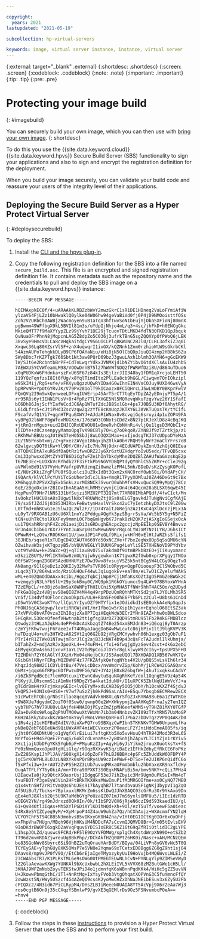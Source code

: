 ```yaml
---

copyright:
  years: 2021
lastupdated: "2021-05-19"

subcollection: hp-virtual-servers

keywords: image, virtual server instance, instance, virtual server
---
```


{:external: target="_blank" .external}
{:shortdesc: .shortdesc}
{:screen: .screen}
{:codeblock: .codeblock}
{:note: .note}
{:important: .important}
{:tip: .tip}
{:pre: .pre}

# Protecting your image build
{: #imagebuild}

You can securely build your own image, which you can then use with [bring your own image](https://cloud.ibm.com/docs/hp-virtual-servers?topic=hp-virtual-servers-byoi).
{: shortdesc}

To do this you use the {{site.data.keyword.cloud}} {{site.data.keyword.hpvs}} Secure Build Server (SBS) functionality to sign your applications and also to sign and
encrypt the registration definition for the deployment.

When you build your image securely, you can validate your build code and reassure your users of the integrity level of their applications.

## Deploying the Secure Build Server as a Hyper Protect Virtual Server
{: #deploysecurebuild}

To deploy the SBS:

1. Install the [CLI and the hpvs plug-in](https://cloud.ibm.com/docs/hpvs-cli-plugin).
2. Copy the following registration definition for the SBS into a file named `secure_build.asc`. This file is an encrypted and signed registration definition file. It contains metadata such as the repository name and the credentials to pull and deploy the SBS image on a {{site.data.keyword.hpvs}} instance:
      ```
      -----BEGIN PGP MESSAGE-----

      hQIMAxpkEC0f/4+uARAAkKLRBZzbWvY2mwzGkrC1sR1DE1HDneq2VaLoFYmiAfiW
      ylzaVS4FjLZz10bHwaklQ0ylke04W06hw94geVaBiVd0fj0P4jD9NMOoisttfOSs
      Zoh2VZURbCh0AWBj2Wacmoyen9uB1aTqV3hfTwvSoN1bEujYjObaSXFioNj80mnX
      pgBwmm49WFfbgX9kL5BVIl81m3s/uYdpIjNhjo4mL/q3+4sc/jhFkD+h0ENCgGkc
      MkieQMTT7f9MaXYYypZLz99jYvh71DE29jTcuovTDtLMKD4fdTN30FKD1QpJbquk
      QvNuaOFrPhnN8jMqpcnLAG5Z8dpZo5C036j3ufrkTBnG5sgZQQXYpOfPWoQ6jLEK
      38vSye9HmcVOLCa8cVHqkaitdgCY9S6UICLPlqBKWUNC2BJl0/CLRL3ofkiZJq0I
      Xxqwc36Lq80XZsrVlSF+znX4uqwqrI1ivGX/kQZNnk1Znm0rzhioWtW9sGkrbCKl
      54AzmAUPoTehgkkDLyB9CP6FQAYaNiu/eHi8jN5OlCbQDpJiuQI4zmp2HB8kS6Zu
      SWy8Dbc7rKZPTgk766Sbt1Nt3aw8PQrD69bzJ3gwuLAxh1blmh3QAYH6+gGcEKW9
      lW/SJt6e2RcbntbBrPF+CdTnLwgrYdkxJVNMXjd1bNZYibvO6tdXClsAuIU4zhbS
      7AEWXU5YCVWfeamLM98/VOOwDrnB75l27hWVWfSDQ2fPWRWfDzi8U/d864uTDuo6
      x0qPUDKxW6FHdnka+szFxU6SF67z84kIs3EjlzrJII348by1fDM1qXrcjoLEHT50
      119YQzFqnfzsI8It0fUg/x8YqlTimdIto2PlLEa8cb9hGGL/Ciwqwn7QnIOkzipl
      w9SkIMij/Rg6+ufe/vFKKyuQgzzUQwRYIDa4GGwIhnEIN4VsCOJuy9UXD46wsVyA
      bpRPvNR+YpOtGYRvJK/V79Pv281olT9kICaozx0FCiQHrcLJ5wLWDBY0BKprFwlV
      FQmQVg2I9mSwkQynweeLOFxgIUWErjp45ArT5rCT7tqEyTDpZA2yEDnjyPT5pA/1
      rr95R8s6ytIENN1PUsV+8r4YpRz7TLTXHGE5Nl5MQRevqWkuFzqvYwz26Y1SfafI
      bO6Dh86JnjScfYIafWCcdJC6Ap1WTufZdcJB8SxlGb+4ps7J0BSU3KDf0AhytRG/
      L6idLfrs5+cJtiPHd3ZscVzqwZq2zYfE8cKmUqzJKTXY6L3AVKTuQxsTK/tYCifL
      F9cafVvfQ1Yi7+qgnHTPquGXWYJ+AJdaR1WNax8v8cvgjGg6sruyi4p1uZOP49FA
      vyBPgO2l6WFP8gWfoxMUGXzn/176zWO3C0NotsCDdZx8N27p1KJeXlD8z4cBqJKQ
      +jtRnQrnMgub+uid2EHJCQRxUEWOUO1wDmeRvhCbNXnRi4vljQu1lgsD3MQbC1+z
      ilIDYe+z8CzsenpyyMamoQpqTvK98C8ly7O+Lg7oQkqoR/ZYN8Jf9zTZrtkjp/z1
      cRKhMwhEBUzsqJUt8W37eHO5SbJj8uLO3QX1Max+sxIjndsgTKJ37cUDpoDYeMzA
      2U/tN5Pnsbtxmj/Z+gFxezZAVgo186qxjhZ0lkA0bH7RQH9hyNrF2maClYFrs7oB
      62wlgvcyDQT6tKw+Yl9DY/CHr/vIc7Hu7Nj9dxr4ECdUAPDykZonU3zhGjQ0IEea
      aTTQDKEBtA7xuRGdfDaQtRz1fwxDRZ2Jy6Xr6ztUZHdqrYoIvU5edc/TFvQD5cxx
      Cmi33phwsxd2MtZYYOTB6DiCqfwFZeihIn7bkdyMhe2DQZBlZAHUfWaGVzsKqE2p
      T67NE3Ec+LUDXkVcRYhdb27F3iFtkPb9NGVYDBQPtdyQY0hlCS5ZKMr+cCleJ92g
      aVPWlmBd91V97VyHuPVafrpUVRdznqZi8wmzlzPM4L5mh/BDeD/sKzZysgKOPofL
      +E/NUr2KkiZYgPlPU8fSQuolciDuZ9xIdBt3Qxm2xKNCOrdf0wb58i/OYdAPjCH/
      i9QArA/klVClPcYUYiTcGoUherDdlcJL9a+YmqR1TPyyXOMluJ0ZA46DxGt9c7Bx
      XM6hggUh2PSVXZgExb5nkLzxrMI8NCk3SvurO0uhhMfsVHvuQucSQ99yMpQj78Cz
      6qE/zBgoDximr2B1OvIhnAEaA5HLhMM5cyynjCiOn4c64Qqcm28aBLSXt6qwE45I
      HqpPun0T9Hr7lNNS131bYSujzi5MZU2PT32Q7mt77XR8UIMbAPQdf/4fwC1ct/Mn
      ivOokzlHUCU8sA8sIUgwilNXxT4RUWNqZtj0Ss0sELGTgavkdJTuNgNviCgfKAjE
      79/sx6fJZdJ6j03853HIRbvFeBwtymHaxlVrSkc42uC7yIetzhkyDXJtsC9lZ0Gw
      L0Tfmd+mhRCwGIeJSlwJQLzWl2F//iD74YaitJGRejn2AzIKxC4qXlDcnzjPLx3A
      uL0yT/9RXGAB1zU6cU6Xl1noYz2PddgpAQgYk3pzSBgrrSsVa/Wc5b5Y5g+N5FiZ
      tCN+uUhTkCtolXkXFey9mmnL0CPbqGmHgvbK7Jrak8zH2QK7zjASXgIoGSejxOcA
      uu17QKahRRrqhF4Zcz61aeijDi3sGRDughEAcpc2gccjzNpEEIkp0SEV8Y4Bmvvz
      9rJn4mCb1b61rKXr7FYntJuASrp0stwMewGNNnrRqLoLYWJaM7NzILYB/JGhsICt
      OPWwRH+LzQtw/R0DKKmt1U/jwxdJP14PeGLf9RixjwkHfH0xElHtJaRZhsSfifs1
      38JHEb/sqseR1xTUDgCD4DZAUTX669Yd50xNCZVe+F7bxZegWxODp5qSsQMU6cYN
      OZwihvaW3sjxKTqpzyB5/bVQUVWEGLYlDUUXGPug4LeYliSE57XHENoVD9PYdYbv
      vot9YwNUw+k+JSWZc+Qj+qTIiavBvO75uTakdmDf9UtmBPkbBzEO+jIiKuyxmanc
      w3kziZBUY5/FMlIKTmbw8zmULYqjwhygewkvn1K7tgwxR2fGwb0xprXPgqy1TNOo
      00fSW7SngnZDGGVSAzdUHNUYzE7Dw39wx8fvsujVSZ5k5ntBCg5W4LCGy9OqzTvO
      AN8ang/91lGjeDz1z2QKIJy32MwPsTVR06lc0Ryyp+QqpFOiooupF3ClSWObvd5C
      zLqcXjTX/86XwLvdo/RziOU4QuF44wL3q1ugokEv+eaT0m/eL7wD1CZyelufWAkS
      wML+e40ZQmOdDAAxx4cibL/HgqzTqbCjLWp8PCj1NfaKsXOZt3gD5PmGZeBWGkzC
      +wzmgy5jN3LhFbSlU+29p3okBmy0C/WQ9pk1RGkOYiumcc9g4LW+978BYoxWYHnA
      TZzEMpCL/+n3Bjz6a8mSaX8WNPpThHIUCni5XpMHA5TfNWr9hhT4AC5Qo/q2UDyd
      hFkGaQ8g2z4VBjsvSOeQI8ZV4MH4q49rpPDzUQnRQhhMTKtSd2jm7LJYOLMh3SR5
      Vn5f/i34dVf4OFlonc2uoDkpzG/ULH+RDn5Fe00hE6FYk6PLz2Cul+U8bs61CnDd
      zD5wYbV0C3waKTYo/llCpLYrIyuOZf9HTYfix1eJOdidkdIsEE0okkA4eNpSqpJs
      PhONJ6qCA3dgwp/levtiRRGWjaWI/mrIfbo1w5rXsp1h1yan+EqholO68EtSZ3ak
      27xVPVb8bvAT0vza3IhI8qjzXa8P7IqiHEqkWqW3ECr2YHn9IAZ+hhw0oBWLSdco
      5HCqReL530ceQfeefVHwtnab2ttigfsg1UrDZ73QD9StmRU95lFb2R4kGFMDBlcz
      Qtwdyz3tHLzAJqkHu4ePPHkDcAUkbzqtZ74Be254xmSMJdn83+iQ6cgj8yT0Arzp
      cZmYjFKhw7wujF6FaeeIvfT4ONyaJaggDoB4wMwLcvtc86jbPiv1ltJ9lgKVPV3K
      haTDzqU4o+uYs3HTW2sA62SVt2qO6G2b92jVRgCMCYywhvh06h1exgz03gOb7uF1
      PTrI4rR1ZTWx01NTawjmTorJlCg2ajB3JcNAT4b9p43cQsFcTA2udnlIlkUhmja/
      bITahZxZ+mdjAzRJx3poUkL4++74uFN+Lrfxi+GfwgjgXyzGev4Zsst+dkGx2ebC
      4EMygkQOvAs66JIxnvF1aYLIV2Td9pCoiJlOY5r8gLklwyW9ZcI6y+tpsUPX5FHD
      T2ZHDkh72Y6tAGlYfJXzH/Mx04eNejbCX/JS5AueUQOl7BXHDADQ1XB567wVK7Qv
      69ibGhlHNyrFERq/MQZDWNF4z77FKZAfykQefqqNYbs4V2U/pBQS5vLsVIh6lr34
      KhqzJdq98W2C1CDYLOtBu/47VeLcDDcx/nvWmdrvZGp/KohM/jLRCW42CGASQarx
      QkMz+jqqx66fRPpc6DfPwzuD9FG6/W2+3Y4zjB8xBZ6bgfW+j4huTixqkkuCAdVY
      /i6Zk8PgdBcEc7lemMOtcuxiYEwnCdwytuSquNXgRhKeY/dol1OqngE5V9z4p54K
      PlKyjULURscmmS1iA1mNxf9RDgZY5a4katIduNU+/I1uXPCK5ZblNqU1WmVcYJ+a
      gTCdrBmH4rXFzjmkayGEIc+lvQEYyM+xdLCAB3Gy5OQ5jObY/h10cvKXZf4SjdvJ
      VkQP5J+9JNIs0+US0+rV7wf7uSzZjh0kPd9SaLrAIV+ESqu7YbsgbGECMRew2ECX
      51cPwtEhTQbLgrNbsTilao8qcq8VAdVk6H8XLqNrSfGZJxRYRA98uE6a1ZTWTROe
      +9W8XUe7dgydmC2oiT0f0Suw0/qwnp00e2W+XWkypmj2aAAHKqSFrnaJy2TenIQZ
      vyb7HPG7hV79UU8vLOAjfeH4NAI0jPEyzZmZjpMH6eefAMM5+yT9HZ81MXY0TGfP
      BZa+DvR0x9WlogZqPhUTMO0wuXtVWxNn7ib3m04NnbzvZKI09zTfxYRN57UxMoGP
      K6H2AiKk/GDvxkK2WAetmkYuyleWnLVW6EQaRFo3lJPGa23bDvTgzzVP0Q4AKZb0
      s1Rs4zj21cHIFBuEAdIV/0iuXwPQ7ro9SBXqzCwPIbnSTKKNKvTGHW0UnpemLfHa
      pNBeQZebT6BIeUAd9QiUWxAVF4miWECVxxxr2POeacLF2YJniHdoEmeA805fs/iq
      yjht0fG0KDNtU0jo1gVqfXlrEiLui7sftgKtb5Xo5vvHsuQ4hTR942Mod3R3eL6S
      NnYfoG+H94SPQeE7PruqS/GoklrdLvnaMs+7y8OSnhjhZApvYLTC1YZjo1rKYiv5
      XXc1jajUJbDFgYKk5Ygb6pF+PMyuKzZIy+AqyHi6yJsYjkm2jrouX0uotksYx+fS
      Pd0zNmmQuxoOpuUtgHLiGlq/r9OqzRXXwyK5q/iBaEz1EFHkZdbyEfRkCE6FoPKz
      ZwZ28SKsp1JhPlJAV/S08kgX14U6pZoFk7hLBJ6BBXc4pSFc5ZhUddkW6OFDPY4P
      jgC5rKOWYHL8LOJzLN8XYk0sPQrBRy4UW9czIePWwF+DTSo+Te2UIKP6nQidfC6o
      f5xPfxi3w+3+rAUT2ZvP55H2Z3LUb7uvuqMRxaUFmVbmblu2hbVaxeXR9nxfldHy
      OugATTFLfYT6yOkiA/mn+T0ra90PXKT3S0EqkMNAFiBi5m/bmv5NKY+cQLi7PHz4
      U2EacwIa0jXp9QtcXSOaorUsj1IdgqGF53eJ7ihZbyic3Mr9Ugm0uPkSuI+Mm4oT
      fxuFBOTrP3geEyWJVin2HFtBRkTKXHksMWwImuP1fM3MRGOIfme+ax0CyNQ77ME0
      q1x4vtn5HfZrRitVmQQs6hUJEs917kAyqhB7l7tandbvaUSF1gNKj3bypVI1gZqO
      Af5UiBuT/Tbcks+7BplxuxlRKMrZm6ssKlDwQJJhX8AQC03cGrRu3Or9YkAxo9Dn
      qEx4eRJ8Xlsb2Qj5U9K7aMdbGYgPoUzaQZ071mJ7mS6yxlsOMFUu5/iIEc1dzRTD
      wOEGV2YN/rg49nJdrxzd0Qk0In/0k/tIbSP2V0X6jRjeN6czI9d593kaedIUJ/gl
      61+Qv840tl3IqAs+Mh5XYlPGDiXYlKDihHQd+Xh+9Ol/ezT5uTf/voewF5a0ieac
      S4Rx8eSYIZCyeg9yM/+XyMrpoP44Z4auW9uhZa7Qz/hCXhAojz+WXAcmmfYN2lqH
      VCYOYChF5T94C8BSN3mobvsB5vIKxyGK0H4Zna/vIYt0EG1ICtKg0IOr6xOxOhFj
      wxFhpVha7HUgn/MBqh96VjhHKsUM4NDDcFA7sCcvmQJQMVD8Br+G/m05tEvlsEHV
      9IoDKdzBW0PI6xgkD2aVvqPquv6YDISIoER8C5KZ16tG9qZfRIi0tlidIC2gLYPE
      L1hspJOLZd/quswc9FCRd/HF5lE9OzYVFDMWg/splgCh4XstdWrpXN99O+etSZb2
      TT96d2mvmRDAZjwreuUgBBkPhp//DCkAkfHZQ0UPtZ6HK0i/Nasc+xAH/MCNzQEm
      be83SGoNWv8Sbyrc6Si9OhBZ2uTqOraeYArBdDY/BIya/04LiVPn8yGV6vNc5T0Q
      TCYEyGAE+yTghGUy8XK5OWsP7e5VNOe2Yqma69xTCetxED8Bgg6ZG0gZ9ht1sjO4
      DAavs8/mp9vJP0fV9O//EtCb6rEjaIgeTMyozykyUuI9HoVujb4MQ6WvsLWLEi/Z
      23CWA6bsTR7/K1PLRsTML6e9sOWo0UtPMEGTEUwNLhCvN+PYNLgYlp9ZIM5eVWyD
      lZ2GlaAevawXXWg7YUNKAl9bXcUxbwbL2hXLEiIVL5kVVX68zM2ButGWe1cH5Ll/
      3KHAJ9WFZmNobZoyvTEKStwJPiD4o1jdmnfqK6sWBnnPqdKKk4/WiHc5gZZ5uvVN
      U+JkowwPbmqGthC/iTl+NnRtMq+IxYsyFVob3VtgQhqatXOPVnG3C5fuYmncFfQY
      2dwWzst5N/HWy5USzcf4G4AZeQI9cs4K2yoMwCHZxDhNaJNEibESuv3x6Zy5U2Fb
      cPIQXc2/4N3id67PiCLRypM4/DYsZLBIiReeeN0UAIA8YT5AcVpj9X6r2eAa7Wj3
      ros0cgtB6On9j35cCXqzYSBmlwP9/gvXE3qGEMlrDs9Oz5FSNvumbcPOeA==
      =hnv4
      -----END PGP MESSAGE-----
      ```
     {: codeblock}


3. Follow the steps in these [instructions](https://github.com/ibm-hyper-protect/secure-build-cli) to provision a Hyper Protect Virtual Server that uses the SBS and to perform your first build.

